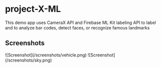 # project-X-ML
This demo app uses CameraX API and Firebase ML Kit labeling API to label and to analyze bar codes, detect faces, or recognize famous landmarks
</br>
<h2>Screenshots</h2>
![Screenshot](/screenshots/vehicle.png)
![Screenshot](/screenshots/sky.png)